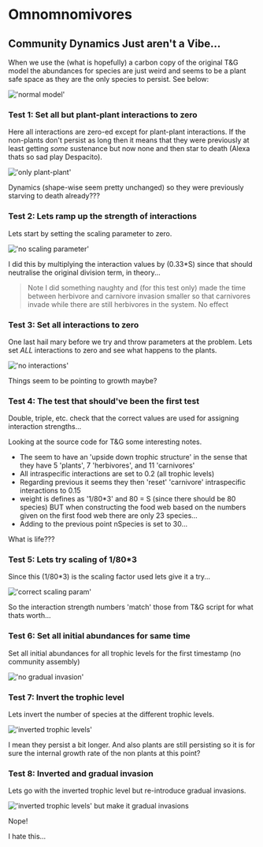 # Omnomnomivores

## Community Dynamics Just aren't a Vibe...

When we use the (what is hopefully) a carbon copy of the original T&G model the
abundances for species are just weird and seems to be a plant safe space as they
are the only species to persist. See below:

!['normal model'](figures/diagnostics.png)

### Test 1: Set all but plant-plant interactions to zero

Here all interactions are zero-ed except for plant-plant interactions. If the
non-plants don't persist as long then it means that they were previously at
least getting _some_ sustenance but now none and then star to death (Alexa thats
so sad play Despacito).

!['only plant-plant'](figures/diagnostics_only_plant-plant.png)

Dynamics (shape-wise seem pretty unchanged) so they were previously starving to
death already???

### Test 2: Lets ramp up the strength of interactions

Lets start by setting the scaling parameter to zero.

!['no scaling parameter'](figures/diagnostics_no_scaling.png)

I did this by multiplying the interaction values by (0.33*S) since that should
neutralise the original division term, in theory...

> Note I did something naughty and (for this test only) made the time between
> herbivore and carnivore invasion smaller so that carnivores invade while there
> are still herbivores in the system. No effect

### Test 3: Set all interactions to zero

One last hail mary before we try and throw parameters at the problem. Lets set
_ALL_ interactions to zero and see what happens to the plants.

!['no interactions'](figures/diagnostics_no_interactions.png)

Things seem to be pointing to growth maybe?

### Test 4: The test that should've been the first test

Double, triple, etc. check that the correct values are used for assigning
interaction strengths...

Looking at the source code for T&G some interesting notes.

- The seem to have an 'upside down trophic structure' in the sense that they
  have 5 'plants', 7 'herbivores', and 11 'carnivores'
- All intraspecific interactions are set to 0.2 (all trophic levels)
- Regarding previous it seems they then 'reset' 'carnivore' intraspecific
  interactions to 0.15
- weight is defines as '1/80*3' and 80 = S (since there should be 80 species)
  BUT when constructing the food web based on the numbers given on the first
  food web there are only 23 species...  
- Adding to the previous point nSpecies is set to 30...

What is life???

### Test 5: Lets try scaling of 1/80*3

Since this (1/80*3) is the scaling factor used lets give it a try...

!['correct scaling param'](figures/diagnostics_correct_scaling.png)

So the interaction strength numbers 'match' those from T&G script for what thats
worth...

### Test 6: Set all initial abundances for same time

Set all initial abundances for all trophic levels for the first timestamp (no
community assembly)

!['no gradual invasion'](figures/diagnostics_same_init.png)

### Test 7: Invert the trophic level

Lets invert the number of species at the different trophic levels.

!['inverted trophic levels'](figures/diagnostics_inverted_trophic.png)

I mean they persist a bit longer. And also plants are still persisting so it is
for sure the internal growth rate of the non plants at this point?

### Test 8: Inverted and gradual invasion

Lets go with the inverted trophic level but re-introduce gradual invasions.

!['inverted trophic levels' but make it gradual invasions](figures/diagnostics_inverted_gradual.png)

Nope!

I hate this...
